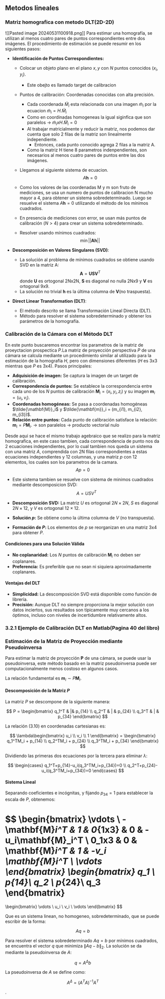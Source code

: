 ## Metodos lineales
### Matriz homografica con metodo DLT(2D-2D)
![[Pasted image 20240531100918.png]]
Para estimar una homografía, se utilizan al menos cuatro pares de puntos correspondientes entre dos imágenes. El procedimiento de estimación se puede resumir en los siguientes pasos:

- **Identificación de Puntos Correspondientes:**  
	- Colocar un objeto plano en el plano $x, y$ con $N$ puntos conocidos $(x_i, y_i)$.
		- Este obejto es llamado target de calibracion
	- Puntos de calibración: Coordenadas conocidas con alta precisión.
		- Cada coordenada $\tilde{M}_i$ esta relacionada con una imagen $\tilde{m}_i$ por la ecuacion $\tilde{m}_i=H.\tilde{M}_i$
		- Como en coordinadas homogeneas la igual siginfica que son paralelos → $\tilde{m}_ixH.\tilde{M}_i=0$
		- Al trabajar matricialmente y reducir la matriz, nos podemos dar cuenta que solo 2 filas de la matriz son linealmente independiente.
			- Entonces, cada punto conocido agrega 2 filas a la matriz A.
		- Como la matriz H tiene 8 parametros indenpendientes, son necesarios al menos cuatro pares de puntos entre las dos imágenes.
	- Llegamos al siguiente sistema de ecuacion. $$A \mathbf{h} = 0$$
	- Como los valores de las coordenadas M y m son fruto de mediciones, se usa un numero de puntos de calibracion N mucho mayor a 4, para obtener un sistema sobredeterminado. Luego se resuelve el sistema $A \mathbf{h} = 0$ utilizando el método de los mínimos cuadrados.

   - En presencia de mediciones con error, se usan más puntos de calibración ($N > 4$) para crear un sistema sobredeterminado.
   - Resolver usando mínimos cuadrados:
     $$
     \min || \mathbf{A} \mathbf{h} ||
     $$

- **Descomposición en Valores Singulares (SVD)**:
   - La solución al problema de mínimos cuadrados se obtiene usando SVD en la matriz A:
     $$
     \mathbf{A} = \mathbf{U} \mathbf{S} \mathbf{V}^T
     $$
     donde $\mathbf{U}$ es ortogonal 2Nx2N, $\mathbf{S}$ es diagonal no nulla 2Nx9 y $\mathbf{V}$ es ortogonal 9x9.
   - La solución no trivial $\mathbf{h}$ es la última columna de $\mathbf{V}$(no traspuesta).

- **Direct Linear Transformation (DLT)**:
   - El método descrito se llama Transformación Lineal Directa (DLT).
   - Método para resolver el sistema sobredeterminado y obtener los parámetros de la homografía.

### Calibración de la Cámara con el Método DLT

En este punto buscaremos encontrar los parametros de la matriz de proeyctacion prospectica $P$.La matriz de proyección perspectiva $P$ de una cámara se calcula mediante un procedimiento similar al utilizado para la estimación de la homografía $H$, pero con dimensiones diferentes ($H$ es 3x3 mientras que $P$ es 3x4). Pasos principales:

- **Adquisición de imagen:** Se captura la imagen de un target de calibración.
- **Correspondencia de puntos:** Se establece la correspondencia entre cada uno de los $N$ puntos de calibración $\mathbf{M}_i = (x_i, y_i, z_i)$ y su imagen $\mathbf{m}_i = (u_i, v_i)$.
- **Coordenadas homogéneas:** Se pasa a coordenadas homogéneas $\tilde{\mathbf{M}}_i$ y $\tilde{\mathbf{m}}_i = (m_{i1}, m_{i2}, m_{i3})$.
- **Relación entre puntos:** Cada punto de calibración satisface la relación: $\mathbf{m}_i = P \mathbf{M}_i$. → son paralelos → producto vectorial nulo

Desde aqui se hace el mismo trabajo agebraico que se realizo para la matriz homografica, en este caso tambien, cada correspondencia de punto nos da 2 ecuaciones independientes, por lo cual tambien nos queda un sistema con una matriz $A$, comprendida con 2N filas correspondientes a estas ecuaciones independientes y 12 columnas, y una matriz $p$ con 12 elementos, los cuales son los parametros de la camara. $$Ap=0$$
- Este sistema tambien se resuelve con sistema de minimos cuadrados mediante descomposicion SVD: $$A=USV^T$$

- **Descomposición SVD:** La matriz $U$ es ortogonal $2N \times 2N$, $S$ es diagonal $2N \times 12$, y $V$ es ortogonal $12 \times 12$.
- **Solución $p$:** Se obtiene como la última columna de $V$ (no transpuesta).
- **Formación de $P$:** Los elementos de $p$ se reorganizan en una matriz 3x4 para obtener $P$.

#### Condiciones para una Solución Válida
- **No coplanaridad:** Los $N$ puntos de calibración $\mathbf{M}_i$ no deben ser coplanares.
- **Preferencia:** Es preferible que no sean ni siquiera aproximadamente coplanares.


#### Ventajas del DLT
  - **Simplicidad:** La descomposición SVD está disponible como función de librería.
  - **Precisión:** Aunque DLT no siempre proporciona la mejor solución con datos inciertos, sus resultados son típicamente muy cercanos a los óptimos, incluso con niveles de incertidumbre relativamente altos.
### 3.2.1 Ejemplo de Calibración DLT en Matlab(Pagina 40 del libro)

### Estimación de la Matriz de Proyección mediante Pseudoinversa

Para estimar la matriz de proyección $\mathbf{P}$ de una cámara, se puede usar la pseudoinversa, este método basado en la matriz pseudoinversa puede ser computacionalmente menos costoso en algunos casos.

La relación fundamental es $\mathbf{m}_i \sim P \mathbf{M}_i$.

#### Descomposición de la Matriz $P$
La matriz $P$ se descompone de la siguiente manera:

$$ P =  \begin{bmatrix}
   q_1^T & |& p_{14} \\
   q_2^T & | & p_{24} \\
   q_3^T & | & p_{34} 
   \end{bmatrix}
$$

La relación (3.10) en coordenadas cartesianas es:

$$
\lambda\begin{bmatrix}
u_i \\
v_i \\
1
\end{bmatrix}  =  \begin{bmatrix}
   q_1^TM_i + p_{14} \\
   q_2^TM_i + p_{24} \\
   q_3^TM_i + p_{34} 
   \end{bmatrix} 
$$

Dividiendo las primeras dos ecuaciones por la tercera para eliminar $\lambda$:

$$
\begin{cases}
q_1^T+p_{14}-u_i(q_3^TM_i+p_{34})=0 \\
q_2^T+p_{24}-u_i(q_3^TM_i+p_{34})=0
\end{cases}
$$

#### Sistema Lineal
Separando coeficientes e incógnitas, y fijando $p_{34} = 1$ para establecer la escala de $P$, obtenemos:

$$
\begin{bmatrix}
\vdots \\
-\mathbf{M}_i^T & 1 & 0_{1x3} & 0 & -u_i\mathbf{M}_i^T \\
0_1x3 & 0 & \mathbf{M}_i^T & 1 & -v_i \mathbf{M}_i^T  \\
\vdots
\end{bmatrix}
\begin{bmatrix}
q_1 \\
p_{14}\\
q_2 \\
p_{24}\\
q_3
\end{bmatrix}
= 
\begin{bmatrix}
\vdots \\
u_i \\
v_i \\
\vdots
\end{bmatrix}
$$

Que es un sistema linean, no homogeneo, sobredeterminado, que se puede escribir de la forma:

$$
Aq = b
$$


Para resolver el sistema sobredeterminado $Aq = b$ por mínimos cuadrados, se encuentra el vector $q$ que minimiza $\| Aq - b \|_2$. La solución se da mediante la pseudoinversa de $A$:

$$
q = A^{\Delta} b
$$


La pseudoinversa de $A$ se define como:

$$
A^{\Delta} = (A^T A)^{-1} A^T
$$

.
